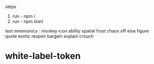 steps
1. run - npm i
2. run - npm start

test mnemonics : monkey icon ability spatial frost chaos off else figure quote exotic reopen bargain explain crouch
# white-label-token
